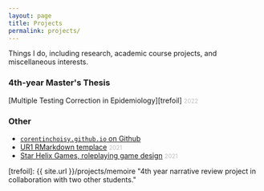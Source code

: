 ```yaml
---
layout: page
title: Projects
permalink: projects/
---
```


Things I do, including research, academic course projects, and miscellaneous interests.


### 4th-year Master's Thesis
[Multiple Testing Correction in Epidemiology][trefoil] <small style="color: #c0c0c0">2022</small>


### Other
<ul>
<li><a href="https://github.com/corentinchoisy/corentinchoisy.github.io"><code>corentinchoisy.github.io</code> on Github</a></li>
<li><a href="{{ site.url }}/projects/ur1down">UR1 RMarkdown templace</a> <small style="color: #c0c0c0">2021</small></li>
<li><a href="{{ site.url }}/projects/star-helix">Star Helix Games, roleplaying game design</a> <small style="color: #c0c0c0">2021</small></li>
</ul>

[trefoil]: {{ site.url }}/projects/memoire "4th year narrative review project in collaboration with two other students."
